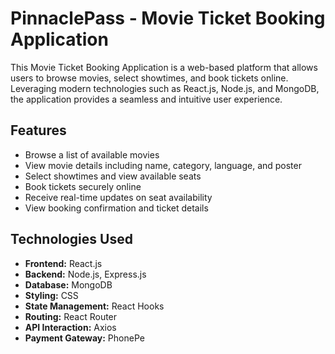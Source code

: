 # PinnaclePass - Movie Ticket Booking Application

This Movie Ticket Booking Application is a web-based platform that allows users to browse movies, select showtimes, and book tickets online. Leveraging modern technologies such as React.js, Node.js, and MongoDB, the application provides a seamless and intuitive user experience.

## Features

- Browse a list of available movies
- View movie details including name, category, language, and poster
- Select showtimes and view available seats
- Book tickets securely online
- Receive real-time updates on seat availability
- View booking confirmation and ticket details

## Technologies Used

- **Frontend:** React.js
- **Backend:** Node.js, Express.js
- **Database:** MongoDB
- **Styling:** CSS
- **State Management:** React Hooks
- **Routing:** React Router
- **API Interaction:** Axios
- **Payment Gateway:** PhonePe
